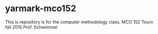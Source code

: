 # yarmark-mco152
This is repository is for the computer methodology class.
MCO 152
Touro fall 2015
Prof. Schwimmer
